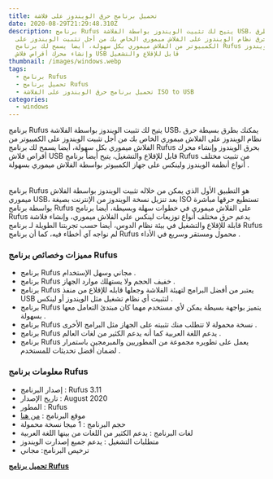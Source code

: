 ```yaml
---
title: تحميل برنامج حرق الويندوز على فلاشة
date: 2020-08-29T21:29:48.310Z
description: برنامج Rufus يتيح لك تثبيت الويندوز بواسطة الفلاشة USB، يمكنك بطرق
  بسيطة حرق نظام الويندوز على الفلاش ميموري الخاص بك من أجل تثبيت الويندوز على
  الكمبيوتر من الفلاش ميموري بكل سهولة، أيضا يسمح لك برنامج Rufus بحرق الويندوز
  وإنشاء محرك أقراص فلاش USB قابل للإقلاع والتشغيل
thumbnail: /images/windows.webp
tags:
  - برنامج Rufus
  - تحميل برنامج Rufus
  - تحميل برنامج حرق الويندوز على الفلاشة ISO to USB
categories:
  - windows
---
```

<!--StartFragment-->

برنامج Rufus يتيح لك تثبيت الويندوز بواسطة الفلاشة USB، يمكنك بطرق بسيطة حرق نظام الويندوز على الفلاش ميموري الخاص بك من أجل تثبيت الويندوز على الكمبيوتر من الفلاش ميموري بكل سهولة، أيضا يسمح لك برنامج Rufus بحرق الويندوز وإنشاء محرك أقراص فلاش USB قابل للإقلاع والتشغيل، يتيح أيضاً برنامج Rufus من تثبيت مختلف أنواع أنظمة الويندوز ولينكس على جهاز الكمبيوتر بواسطة الفلاش ميموري بسهولة .\
\
\
برنامج Rufus هو التطبيق الأول الذي يمكن من خلاله تثبيت الويندوز بواسطة الفلاش ميموري USB، بعد تنزيل نسخة الويندوز من الإنترنت بصيغة ISO تستطيع حرقها مباشرة بواسطة برنامج Rufus على الفلاش ميموري في خطوات سهلة وبسيطة، أيضا برنامج Rufus يدعم حرق مختلف أنواع توزيعات لينكس على الفلاش ميموري، وإنشاء فلاشة قابلة للإقلاع والتشغيل في بيئة نظام الدوس، أيضا حسب تجربتنا الطويلة لـ برنامج Rufus لم نواجه آي أخطاء فيه، كما أن برنامج Rufus محمول ومستقر وسريع في الأداء .

### مميزات وخصائص برنامج Rufus

* برنامج Rufus مجاني وسهل الإستخدام .
* برنامج Rufus خفيف الحجم ولا يستهلك موارد الجهاز .
* برنامج Rufus يعتبر من أفضل البرامج لتهيئة الفلاشة وجعلها قابله للإقلاع من منفذ USB لتثبيت أي نظام تشغيل مثل الويندوز أو لينكس .
* برنامج Rufus يتميز بواجهة بسيطة يمكن لأي مستخدم مهما كان مبتدئ التعامل معها بسهولة .
* برنامج Rufus نسخة محمولة لا تتطلب منك تثبيته على الجهاز مثل البرامج الأخرى .
* برنامج Rufus يدعم اللغة العربية كما أنه يدعم الكثير من لغات العالم .
* برنامج Rufus يعمل على تطويره مجموعة من المطوريين والمبرمجين باستمرار لضمان أفضل تحديثات للمستخدم .

### معلومات برنامج Rufus

* إصدار البرنامج : Rufus 3.11
* تاريخ الإصدار : August 2020
* المطور : Rufus
* موقع البرنامج : [من هنا](https://rufus.ie/)
* حجم البرنامج : 1 ميجا نسخة محمولة
* لغات البرنامج : يدعم الكثير من اللغات من بينها اللغة العربية
* متطلبات التشغيل : يدعم جميع إصدارت الويندوز
* ترخيص البرنامج: مجاني

**[تحميل برنامج Rufus](https://github.com/pbatard/rufus/releases/download/v3.11/rufus-3.11p.exe)**


<!--EndFragment-->